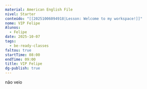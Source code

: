 ```yaml
---
material: American English File
nivel: Starter
conteúdo: "[[20251006094918|Lesson: Welcome to my workspace!]]"
nome: VIP Felipe
Alunos:
  - Felipe
date: 2025-10-07
tags:
  - be-ready-classes
faltou: true
startTime: 08:00
endTime: 09:00
title: VIP Felipe
dg-publish: true
---
```

não veio
